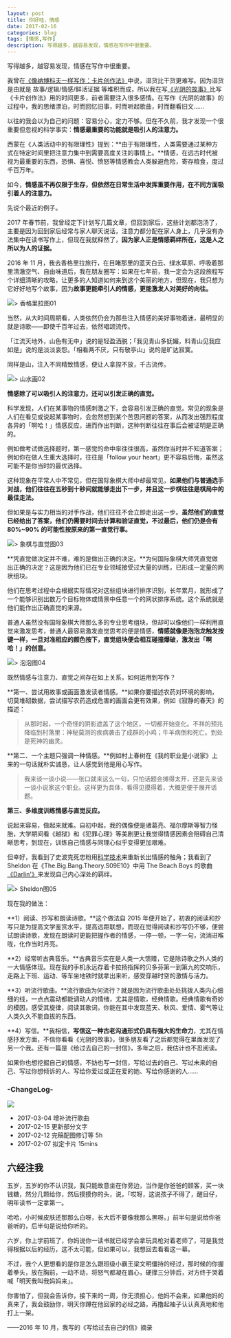 ```yaml
---
layout: post
title: 你好哇，情感
date: 2017-02-16
categories: blog
tags: [情感,写作]
description: 写得越多，越容易发现，情感在写作中很重要。
---
```


写得越多，越容易发现，情感在写作中很重要。

我曾在[《像纳博科夫一样写作：卡片创作法》](http://mp.weixin.qq.com/s?__biz=MzA4MTQ0NDQxNg==&mid=2650639168&idx=1&sn=a612b22c336488479b91505978feab40&chksm=879dc06fb0ea497984d5760371bd8e5c0e6b050a8237c7859f48bdc72141650eab719eb6e7f5#rd)中说，湿货比干货更难写。因为湿货是由就是 故事/逻辑/情感/鲜活证据 等堆积而成，所以我在写[《光阴的故事》](http://mp.weixin.qq.com/s?__biz=MzA4MTQ0NDQxNg==&mid=2650639252&idx=1&sn=bbf78e3ed807f77a04fc9bd10a5d98c6&chksm=879dc0bbb0ea49adf31cb4bb6b3307472f08bdc6d443ee77c3b2bf23929d131315e0dd90e8c1#rd)比写《卡片创作法》用的时间更多，前者需要注入很多感情。在写作《光阴的故事》的过程中，我的思绪漂泊，时而回忆旧事，时而听起歌曲，时而翻看旧文……

以往的我会以为自己的问题：容易分心，定力不够。但在不久前，我才发现一个很重要但忽视的科学事实：**情感最重要的功能就是吸引人的注意力。**

西蒙在《人类活动中的有限理性》提到：**由于有限理性，人类需要通过某种方式在特定时间里把注意力集中到需要高度关注的事情上。**情感，在远古时代被视为最重要的东西，恐惧、喜悦、愤怒等情感教会人类躲避危险，寄存粮食，度过千百万年。

如今，**情感虽不再仅限于生存，但依然在日常生活中发挥重要作用，在不同方面吸引着人的注意力。**

先说个最近的例子。

2017 年春节前，我曾经定下计划写几篇文章，但回到家后，这些计划都泡汤了，主要是因为回到家后经常与家人聊天说话，注意力都分配在家人身上，几乎没有办法集中在读书写作上，但现在我就释然了，**因为家人正是情感羁绊所在，这是人之所以为人的证据。**

2016 年 11 月，我去香格里拉旅行，在目睹那里的蓝天白云、绿水草原、呼吸着那里清澈空气、自由味道后，我在朋友圈写：如果在七年前，我一定会为这段旅程写个详细清晰的攻略，让更多的人知道如何来到这个美丽的地方，但现在，我只想为它好好地写个故事，因为**故事更能牵引人的情感，更能激发人对美好的向往。**

![> 香格里拉图01](http://openmindclub.qiniudn.com/omt/emotional-writing-01.jpg)

当然，从大时间周期看，人类依然仍会为那些注入情感的美好事物着迷，最明显的就是诗歌——即使千百年过去，依然唱颂流传。

「江流天地外，山色有无中」说的是轻盈洒脱；「我见青山多妩媚，料青山见我应如是」说的是淡淡哀怨。「相看两不厌，只有敬亭山」说的是旷达寂寞。

同样是山，注入不同精致情感，便让人拿捏不放，千古流传。

![> 山水画02](http://openmindclub.qiniudn.com/omt/emotional-writing-02.jpg)

**情感除了可以吸引人的注意力，还可以引发正确的直觉。**

科学发现，人们在某事物的情感刺激之下，会容易引发正确的直觉。常见的现象是人们在看见或说起某事物时，会忽然想到某个苦思问题的答案，从而发出强烈程度各异的「啊哈！」情感反应，进而作出判断，这种判断往往在事后会被证明是正确的。

例如做考试做选择题时，第一感觉的命中率往往很高，虽然你当时并不知道答案；例如你在做人生重大选择时，往往是「follow your heart」更不容易后悔，虽然这可能不是你当时的最优选择。

这种现象在平常人中不常见，但在国际象棋大师中却最常见，**如果他们与普通选手对战，他们往往在五秒到十秒间就能够走出下一步，并且这一步棋往往是棋局中的最佳走法。**

但如果是与实力相当的对手作战，他们往往不会立即走出这一步。**虽然他们的直觉已经给出了答案，他们仍需要时间去计算和验证直觉，不过最后，他们仍是会有 80%~90% 的可能性按原来的第一直觉行事。**

![> 象棋与直觉图03](http://openmindclub.qiniudn.com/omt/emotional-writing-03.jpg)

**凭直觉做决定并不难，难的是做出正确的决定。**为何国际象棋大师凭直觉做出正确的决定？这是因为他们已在专业领域接受过大量的训练，已形成一定量的网状组块。

他们在思考过程中会根据实际情况对这些组块进行排序识别，长年累月，就形成了一个能够识别出数万个目标物体或情景中任意一个的网状排序系统。这个系统就是他们能作出正确直觉的来源。

普通人虽然没有国际象棋大师那么多的专业思考组块，但却可以像他们一样利用直觉来激发思考，普通人最容易激发直觉思考的便是情感，**情感就像是泡泡龙触发按键一样，一旦对准相应的颜色按下，直觉组块便会相互碰撞爆破，激发出「啊哈！」的创意。**

![> 泡泡图04](http://openmindclub.qiniudn.com/omt/emotional-writing-04.jpg)

既然情感与注意力、直觉之间存在如上关系，如何运用到写作？

**第一、尝试用故事或画面激发读者情感。**如果你要描述农药对环境的影响，切莫堆砌数据，尝试描写农药造成危害的画面会更有效果，例如《寂静的春天》的描述：

> 从那时起，一个奇怪的阴影遮盖了这个地区，一切都开始变化。不祥的预兆降临到村落里：神秘莫测的疾病袭击了成群的小鸡；牛羊病倒和死亡。到处是死神的幽灵。

**第二、一个主题只强调一种情感。**例如村上春树在《我的职业是小说家》上来的一句话就朴实诚恳，让人感觉到他是用心写作。

> 我来谈一谈小说——张口就来这么一句，只怕话题会摊得太开，还是先来谈一谈小说家这个职业。这样更为具体，看得见摸得着，大概更便于展开话题。

**第三、多维度训练情感与直觉反应。**

说起来容易，做起来就难。自初中起，我的偶像便是诸葛亮、福尔摩斯等智力怪胎，大学期间看《越狱》和《犯罪心理》等美剧更让我觉得情感因素会阻碍自己清晰思考，到现在，训练自己情感与同理心似乎变得更加艰难。

但幸好，我看到了史波克死忠粉用[科学技术](http://mp.weixin.qq.com/s?__biz=MzA4ODM4ODQ3MQ==&mid=2651929462&idx=1&sn=a4841f5e9ce73a24fe6c032fb831ddc8)来重新长出情感的触角；我看到了 Sheldon 在《The.Big.Bang.Theory.S09E10》中用 The Beach Boys 的歌曲[《Darlin'》](http://www.xiami.com/song/xLoQtQd5099)来发现自己内心深处的羁绊。

![> Sheldon图05](http://openmindclub.qiniudn.com/omt/emotional-writing-05.jpg)

现在我的做法：

**1）阅读、抄写和朗读诗歌。**这个做法自 2015 年便开始了，初衷的阅读和抄写只是为提高文学鉴赏水平，提高远距联想，而现在觉得阅读和抄写仍不够，便尝试朗读诗歌，发现在朗读时更能把握作者的情感，一停一顿，一字一句，流淌进喉咙，化作当时月亮。

**2）经常听古典音乐。**古典音乐实在是人类一大馈赠，它是除诗歌之外人类的一大情感体现。现在我的手机永远存着卡拉扬指挥的贝多芬第一到第九的交响乐，走路上下班、运动、等车坐地铁时就拿出来听，感受穿越时空的激情与活力。

**3）听流行歌曲。**流行歌曲为何流行？就是因为流行歌曲处处挑拨人类内心细细的线，一点点震动都能调动人的情绪，尤其是情歌，经典情歌。经典情歌有奇妙的模因，感受其旋律，阅读其歌词，你能在其中发现蓝天、秋风、爱情、雾气等让人类久久不能自拔的东西。

**4）写信。**我相信，**写信这一种古老沟通形式仍具有强大的生命力**，尤其在情感抒发方面，不信你看看《光阴的故事》，很多朋友看了之后都觉得在里面发现了另一个我。还有一篇是《给过去自己的一封信》，多年之后，我估计也不忍阅读。


如果你也想挖掘自己的情感，不妨也写一封信，写给过去的自己、写过未来的自己、写过你想倾诉的人、写给你爱过或正在爱的她、写给你感谢的人……

### -ChangeLog-

![](http://openmindclub.qiniudn.com/omt/CardWriting04.jpg)

- 2017-03-04 增补流行歌曲
- 2017-02-15 更新部分文字
- 2017-02-12 完稿配图修订等 5h
- 2017-02-07 拟定卡片 15mins

## 六经注我

五岁，五岁的你不认识我，我只能故意坐在你旁边，当作是你爸爸的顾客，买一块钱糖，然分几颗给你，然后摸摸你的头，说，「哎呀，这说孩子不得了，醒目仔，明年读书一定拿第一。

哈哈，小时候皮肤还那那么白呀，长大后不要像我那么黑呀。」前半句是说给你爸爸听的，后半句是说给你听的。

六岁，你上学前班了，你妈说你一读书就已经学会拿玩具枪对着老师了，可是我觉得根据以后的经历，这不太可能，但如果可以，我想回去看看这一幕。

不过，我个人更想看的是你是怎么跟班级小霸王梁文明僵持的经过，那时候的你握着拳头，放在胸前，一动不动，将怒气都凝在眉心，硬撑三分钟后，对方终于哭着喊「明天我叫我妈妈来」。

你害怕了，但我会告诉你，接下来的一周，你无须担心，他妈不会来，如果他妈的真来了，我会鼓励你，明天你蹲在他回家的必经之路，再撸起袖子认认真真地和他打上一架。

——2016 年 10 月，我写的《写给过去自己的信》摘录






